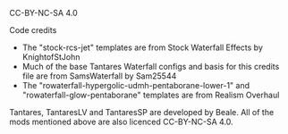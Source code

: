 CC-BY-NC-SA 4.0

Code credits
 - The "stock-rcs-jet" templates are from Stock Waterfall Effects by KnightofStJohn
 - Much of the base Tantares Waterfall configs and basis for this credits file are from SamsWaterfall by Sam25544
 - The "rowaterfall-hypergolic-udmh-pentaborane-lower-1" and "rowaterfall-glow-pentaborane" templates are from Realism Overhaul

Tantares, TantaresLV and TantaresSP are developed by Beale. 
All of the mods mentioned above are also licenced CC-BY-NC-SA 4.0. 
